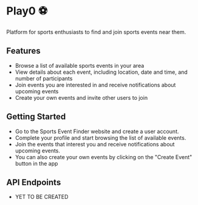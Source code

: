 # Play0 ⚽
Platform for sports enthusiasts to find and join sports events near them. 

## Features
- Browse a list of available sports events in your area
- View details about each event, including location, date and time, and number of participants
- Join events you are interested in and receive notifications about upcoming events
- Create your own events and invite other users to join

## Getting Started

- Go to the Sports Event Finder website and create a user account.
- Complete your profile and start browsing the list of available events.
- Join the events that interest you and receive notifications about upcoming events.
- You can also create your own events by clicking on the "Create Event" button in the app

## API Endpoints
- YET TO BE CREATED
